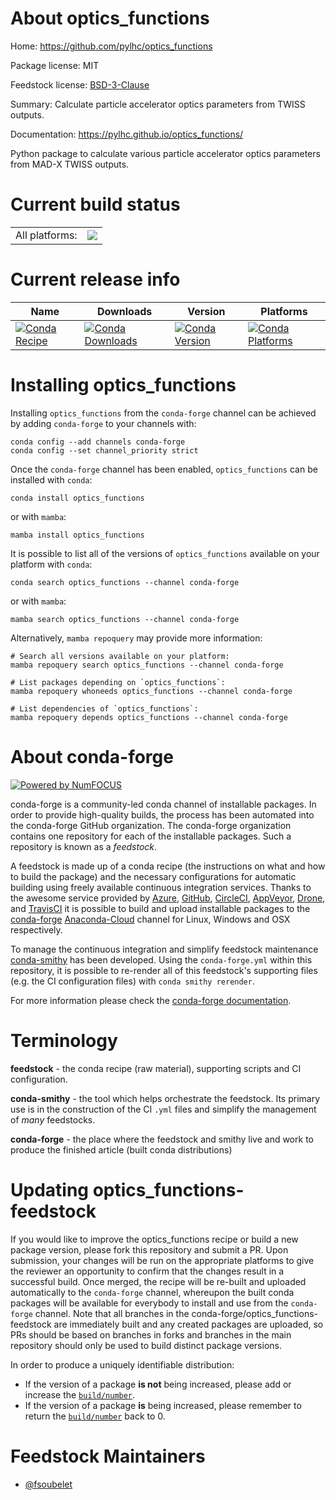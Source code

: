 About optics_functions
======================

Home: https://github.com/pylhc/optics_functions

Package license: MIT

Feedstock license: [BSD-3-Clause](https://github.com/conda-forge/optics_functions-feedstock/blob/main/LICENSE.txt)

Summary: Calculate particle accelerator optics parameters from TWISS outputs.

Documentation: https://pylhc.github.io/optics_functions/

Python package to calculate various particle accelerator optics parameters from MAD-X TWISS outputs.


Current build status
====================


<table><tr><td>All platforms:</td>
    <td>
      <a href="https://dev.azure.com/conda-forge/feedstock-builds/_build/latest?definitionId=14616&branchName=main">
        <img src="https://dev.azure.com/conda-forge/feedstock-builds/_apis/build/status/optics_functions-feedstock?branchName=main">
      </a>
    </td>
  </tr>
</table>

Current release info
====================

| Name | Downloads | Version | Platforms |
| --- | --- | --- | --- |
| [![Conda Recipe](https://img.shields.io/badge/recipe-optics_functions-green.svg)](https://anaconda.org/conda-forge/optics_functions) | [![Conda Downloads](https://img.shields.io/conda/dn/conda-forge/optics_functions.svg)](https://anaconda.org/conda-forge/optics_functions) | [![Conda Version](https://img.shields.io/conda/vn/conda-forge/optics_functions.svg)](https://anaconda.org/conda-forge/optics_functions) | [![Conda Platforms](https://img.shields.io/conda/pn/conda-forge/optics_functions.svg)](https://anaconda.org/conda-forge/optics_functions) |

Installing optics_functions
===========================

Installing `optics_functions` from the `conda-forge` channel can be achieved by adding `conda-forge` to your channels with:

```
conda config --add channels conda-forge
conda config --set channel_priority strict
```

Once the `conda-forge` channel has been enabled, `optics_functions` can be installed with `conda`:

```
conda install optics_functions
```

or with `mamba`:

```
mamba install optics_functions
```

It is possible to list all of the versions of `optics_functions` available on your platform with `conda`:

```
conda search optics_functions --channel conda-forge
```

or with `mamba`:

```
mamba search optics_functions --channel conda-forge
```

Alternatively, `mamba repoquery` may provide more information:

```
# Search all versions available on your platform:
mamba repoquery search optics_functions --channel conda-forge

# List packages depending on `optics_functions`:
mamba repoquery whoneeds optics_functions --channel conda-forge

# List dependencies of `optics_functions`:
mamba repoquery depends optics_functions --channel conda-forge
```


About conda-forge
=================

[![Powered by
NumFOCUS](https://img.shields.io/badge/powered%20by-NumFOCUS-orange.svg?style=flat&colorA=E1523D&colorB=007D8A)](https://numfocus.org)

conda-forge is a community-led conda channel of installable packages.
In order to provide high-quality builds, the process has been automated into the
conda-forge GitHub organization. The conda-forge organization contains one repository
for each of the installable packages. Such a repository is known as a *feedstock*.

A feedstock is made up of a conda recipe (the instructions on what and how to build
the package) and the necessary configurations for automatic building using freely
available continuous integration services. Thanks to the awesome service provided by
[Azure](https://azure.microsoft.com/en-us/services/devops/), [GitHub](https://github.com/),
[CircleCI](https://circleci.com/), [AppVeyor](https://www.appveyor.com/),
[Drone](https://cloud.drone.io/welcome), and [TravisCI](https://travis-ci.com/)
it is possible to build and upload installable packages to the
[conda-forge](https://anaconda.org/conda-forge) [Anaconda-Cloud](https://anaconda.org/)
channel for Linux, Windows and OSX respectively.

To manage the continuous integration and simplify feedstock maintenance
[conda-smithy](https://github.com/conda-forge/conda-smithy) has been developed.
Using the ``conda-forge.yml`` within this repository, it is possible to re-render all of
this feedstock's supporting files (e.g. the CI configuration files) with ``conda smithy rerender``.

For more information please check the [conda-forge documentation](https://conda-forge.org/docs/).

Terminology
===========

**feedstock** - the conda recipe (raw material), supporting scripts and CI configuration.

**conda-smithy** - the tool which helps orchestrate the feedstock.
                   Its primary use is in the construction of the CI ``.yml`` files
                   and simplify the management of *many* feedstocks.

**conda-forge** - the place where the feedstock and smithy live and work to
                  produce the finished article (built conda distributions)


Updating optics_functions-feedstock
===================================

If you would like to improve the optics_functions recipe or build a new
package version, please fork this repository and submit a PR. Upon submission,
your changes will be run on the appropriate platforms to give the reviewer an
opportunity to confirm that the changes result in a successful build. Once
merged, the recipe will be re-built and uploaded automatically to the
`conda-forge` channel, whereupon the built conda packages will be available for
everybody to install and use from the `conda-forge` channel.
Note that all branches in the conda-forge/optics_functions-feedstock are
immediately built and any created packages are uploaded, so PRs should be based
on branches in forks and branches in the main repository should only be used to
build distinct package versions.

In order to produce a uniquely identifiable distribution:
 * If the version of a package **is not** being increased, please add or increase
   the [``build/number``](https://docs.conda.io/projects/conda-build/en/latest/resources/define-metadata.html#build-number-and-string).
 * If the version of a package **is** being increased, please remember to return
   the [``build/number``](https://docs.conda.io/projects/conda-build/en/latest/resources/define-metadata.html#build-number-and-string)
   back to 0.

Feedstock Maintainers
=====================

* [@fsoubelet](https://github.com/fsoubelet/)

